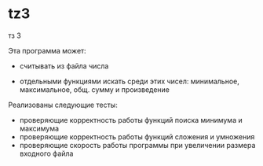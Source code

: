# tz3
тз 3

Эта программа может:
* считывать из файла числа
  
* отдельными функциями искать среди этих чисел: минимальное, максимальное, общ. сумму и произведение

Реализованы следующие тесты: 
* проверяющие корректность работы функций поиска минимума и максимума
* проверяющие корректность работы функций сложения и умножения
* проверяющие скорость работы программы при увеличении размера входного файла